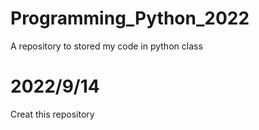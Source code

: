 # Programming_Python_2022
A repository to stored my code in python class

# 2022/9/14
Creat this repository
